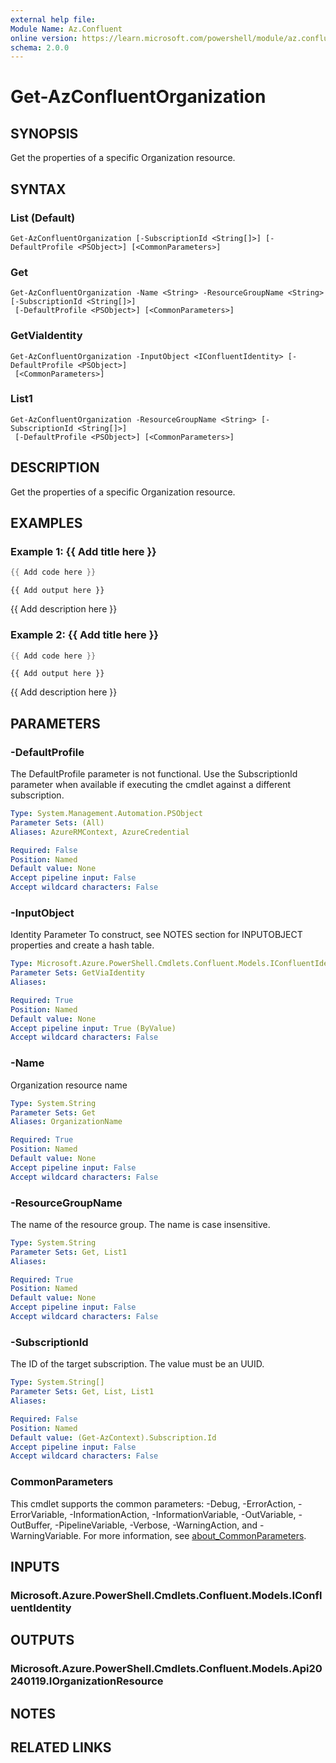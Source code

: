 ```yaml
---
external help file:
Module Name: Az.Confluent
online version: https://learn.microsoft.com/powershell/module/az.confluent/get-azconfluentorganization
schema: 2.0.0
---
```


# Get-AzConfluentOrganization

## SYNOPSIS
Get the properties of a specific Organization resource.

## SYNTAX

### List (Default)
```
Get-AzConfluentOrganization [-SubscriptionId <String[]>] [-DefaultProfile <PSObject>] [<CommonParameters>]
```

### Get
```
Get-AzConfluentOrganization -Name <String> -ResourceGroupName <String> [-SubscriptionId <String[]>]
 [-DefaultProfile <PSObject>] [<CommonParameters>]
```

### GetViaIdentity
```
Get-AzConfluentOrganization -InputObject <IConfluentIdentity> [-DefaultProfile <PSObject>]
 [<CommonParameters>]
```

### List1
```
Get-AzConfluentOrganization -ResourceGroupName <String> [-SubscriptionId <String[]>]
 [-DefaultProfile <PSObject>] [<CommonParameters>]
```

## DESCRIPTION
Get the properties of a specific Organization resource.

## EXAMPLES

### Example 1: {{ Add title here }}
```powershell
{{ Add code here }}
```

```output
{{ Add output here }}
```

{{ Add description here }}

### Example 2: {{ Add title here }}
```powershell
{{ Add code here }}
```

```output
{{ Add output here }}
```

{{ Add description here }}

## PARAMETERS

### -DefaultProfile
The DefaultProfile parameter is not functional.
Use the SubscriptionId parameter when available if executing the cmdlet against a different subscription.

```yaml
Type: System.Management.Automation.PSObject
Parameter Sets: (All)
Aliases: AzureRMContext, AzureCredential

Required: False
Position: Named
Default value: None
Accept pipeline input: False
Accept wildcard characters: False
```

### -InputObject
Identity Parameter
To construct, see NOTES section for INPUTOBJECT properties and create a hash table.

```yaml
Type: Microsoft.Azure.PowerShell.Cmdlets.Confluent.Models.IConfluentIdentity
Parameter Sets: GetViaIdentity
Aliases:

Required: True
Position: Named
Default value: None
Accept pipeline input: True (ByValue)
Accept wildcard characters: False
```

### -Name
Organization resource name

```yaml
Type: System.String
Parameter Sets: Get
Aliases: OrganizationName

Required: True
Position: Named
Default value: None
Accept pipeline input: False
Accept wildcard characters: False
```

### -ResourceGroupName
The name of the resource group.
The name is case insensitive.

```yaml
Type: System.String
Parameter Sets: Get, List1
Aliases:

Required: True
Position: Named
Default value: None
Accept pipeline input: False
Accept wildcard characters: False
```

### -SubscriptionId
The ID of the target subscription.
The value must be an UUID.

```yaml
Type: System.String[]
Parameter Sets: Get, List, List1
Aliases:

Required: False
Position: Named
Default value: (Get-AzContext).Subscription.Id
Accept pipeline input: False
Accept wildcard characters: False
```

### CommonParameters
This cmdlet supports the common parameters: -Debug, -ErrorAction, -ErrorVariable, -InformationAction, -InformationVariable, -OutVariable, -OutBuffer, -PipelineVariable, -Verbose, -WarningAction, and -WarningVariable. For more information, see [about_CommonParameters](http://go.microsoft.com/fwlink/?LinkID=113216).

## INPUTS

### Microsoft.Azure.PowerShell.Cmdlets.Confluent.Models.IConfluentIdentity

## OUTPUTS

### Microsoft.Azure.PowerShell.Cmdlets.Confluent.Models.Api20240119.IOrganizationResource

## NOTES

## RELATED LINKS

